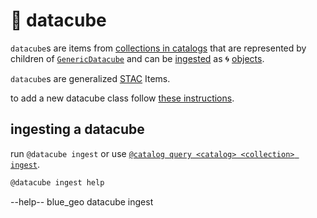 # 🧊 datacube

`datacube`s are items from [collections in catalogs](../catalog/) that are represented by children of [`GenericDatacube`](../../catalog/generic/datacube.py) and can be [ingested](#ingesting-a-datacube) as 🌀 [objects](https://kamangir-public.s3.ca-central-1.amazonaws.com/giza-v1/giza.pdf).

`datacube`s are generalized [STAC](https://stacspec.org/en/tutorials/intro-to-stac/) Items.

to add a new datacube class follow [these instructions](../doc/adding-catalogs-and-datacubes.md).

## ingesting a datacube

run `@datacube ingest`  or use [`@catalog query <catalog> <collection> ingest`](../catalog/). 

```bash
@datacube ingest help
```
--help-- blue_geo datacube ingest